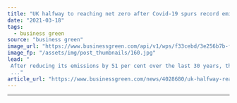 ```yaml
---
title: "UK halfway to reaching net zero after Covid-19 spurs record emissions cuts"
date: "2021-03-18"
tags: 
  - business green
source: "business green"
image_url: "https://www.businessgreen.com/api/v1/wps/f33cebd/3e256b7b-fb7d-44e1-aca6-2f3844259c38/2/nuclearcoolingtowers-350x250-185x114.jpg"
image_fp: "/assets/img/post_thumbnails/160.jpg"
lead: "
 After reducing its emissions by 51 per cent over the last 30 years, the UK has another 30 to make the same reductions again and hit net zero, Carbon Brief reveals
 ..."
article_url: "https://www.businessgreen.com/news/4028680/uk-halfway-reaching-net-zero-covid-19-spurs-record-emissions-cuts"
---
```


---
